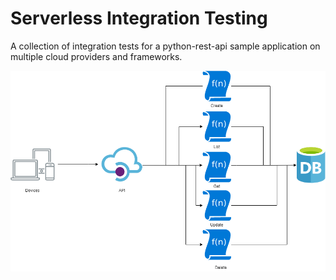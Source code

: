 # Serverless Integration Testing

A collection of integration tests for a python-rest-api sample application on multiple cloud providers and frameworks.

<img width="880" alt="" src="SampleApplication.png">
